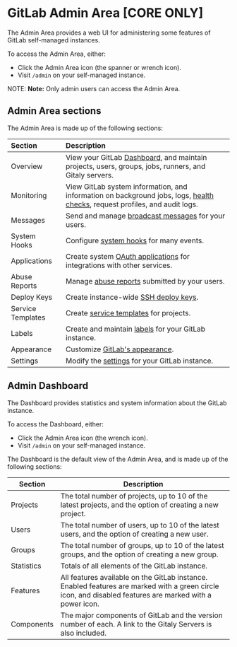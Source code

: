 # GitLab Admin Area **[CORE ONLY]**

The Admin Area provides a web UI for administering some features of GitLab self-managed instances.

To access the Admin Area, either:

- Click the Admin Area icon (the spanner or wrench icon).
- Visit `/admin` on your self-managed instance.

NOTE: **Note:**
Only admin users can access the Admin Area.

## Admin Area sections

The Admin Area is made up of the following sections:

| Section           | Description                                                                                                                                              |
|:------------------|:---------------------------------------------------------------------------------------------------------------------------------------------------------|
| Overview          | View your GitLab [Dashboard](#admin-dashboard), and maintain projects, users, groups, jobs, runners, and Gitaly servers.                                                     |
| Monitoring        | View GitLab system information, and information on background jobs, logs, [health checks](monitoring/health_check.md), request profiles, and audit logs. |
| Messages          | Send and manage [broadcast messages](broadcast_messages.md) for your users.                                                                              |
| System Hooks      | Configure [system hooks](../../system_hooks/system_hooks.md) for many events.                                                                            |
| Applications      | Create system [OAuth applications](../../integration/oauth_provider.md) for integrations with other services.                                            |
| Abuse Reports     | Manage [abuse reports](abuse_reports.md) submitted by your users.                                                                                        |
| Deploy Keys       | Create instance-wide [SSH deploy keys](../../ssh/README.md#deploy-keys).                                                                                 |
| Service Templates | Create [service templates](../project/integrations/services_templates.md) for projects.                                                                   |
| Labels            | Create and maintain [labels](labels.md) for your GitLab instance.                                                                                        |
| Appearance        | Customize [GitLab's appearance](../../customization/index.md).                                                                                           |
| Settings          | Modify the [settings](settings/index.md) for your GitLab instance.                                                                                       |

## Admin Dashboard

The Dashboard provides statistics and system information about the GitLab instance.

To access the Dashboard, either:

- Click the Admin Area icon (the wrench icon).
- Visit `/admin` on your self-managed instance.

The Dashboard is the default view of the Admin Area, and is made up of the following sections:

| Section    | Description   |
|------------|---------------|
| Projects   | The total number of projects, up to 10 of the latest projects, and the option of creating a new project. |
| Users      | The total number of users, up to 10 of the latest users, and the option of creating a new user. |
| Groups     | The total number of groups, up to 10 of the latest groups, and the option of creating a new group. |
| Statistics | Totals of all elements of the GitLab instance. |
| Features   | All features available on the GitLab instance. Enabled features are marked with a green circle icon, and disabled features are marked with a power icon. |
| Components | The major components of GitLab and the version number of each. A link to the Gitaly Servers is also included. |